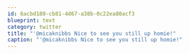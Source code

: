 ```yaml
---
id: 6acbd180-cb81-4d67-a38b-0c22ea80acf3
blueprint: text
category: twitter
title: "'@micaknibbs Nice to see you still up homie!"
caption: "'@micaknibbs Nice to see you still up homie!"
---
```

